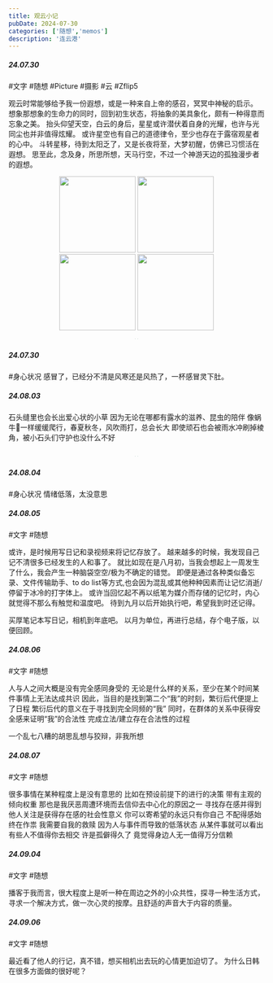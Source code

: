 ```yaml
---
title: 观云小记
pubDate: 2024-07-30
categories: ['随想','memos']
description: '连云港'
---
```

##### 24.07.30
\#文字 #随想
\#Picture #摄影 #云 #Zflip5

观云时常能够给予我一份遐想，或是一种来自上帝的感召，冥冥中神秘的启示。
想象那想象的生命力的同时，回到初生状态，将抽象的美具象化，颇有一种得意而忘象之美。
抬头仰望天空，白云的身后，星星或许潜伏着自身的光耀，也许与光同尘也并非值得炫耀。
或许星空也有自己的道德律令，至少也存在于露宿观星者的心中。
斗转星移，待到太阳乏了，又是长夜将至，大梦初醒，仿佛已习惯活在遐想。
思至此，念及身，所思所想，天马行空，不过一个神游天边的孤独漫步者的遐想。
<div style="text-align: center;">
<img src="https://12c3bda.webp.li/20240730_154031.jpg" style=width="200" height="150" />
<img src="https://12c3bda.webp.li/20240730_163157.jpg" style=width="200" height="150" />
</div>
<div style="text-align: center;">
<img src="https://12c3bda.webp.li/20240730_183936.jpg" style=width="200" height="150" />
<img src="https://12c3bda.webp.li/20240730_184533.jpg" style=width="200" height="150" />
</div>
<div style="text-align: center;">
<img src="https://12c3bda.webp.li/20240730_184609.jpg" style="zoom:8%;" />
<img src="https://12c3bda.webp.li/20240730_185339.jpg" style="zoom:8%;" />
</div>

##### 24.07.30
\#身心状况
感冒了，已经分不清是风寒还是风热了，一杯感冒灵下肚。

##### 24.08.03
石头缝里也会长出爱心状的小草
因为无论在哪都有露水的滋养、昆虫的陪伴
像蜗牛🐌一样缓缓爬行，春夏秋冬，风吹雨打，总会长大
即使顽石也会被雨水冲刷掉棱角，被小石头们守护也没什么不好
<div style="text-align: center;">
<img src="https://12c3bda.webp.li/20240803_061046.jpg" style="zoom:8%;" />
<img src="https://12c3bda.webp.li/20240803_063108.jpg" style="zoom:8%;" />
</div>

##### 24.08.04
\#身心状况 情绪低落，太没意思

##### 24.08.05
\#文字 #随想 

或许，是时候用写日记和录视频来将记忆存放了。
越来越多的时候，我发现自己记不清很多已经发生的人和事了。
就比如现在是八月初，当我会想起上一周发生了什么，我会产生一种脑袋空空/极为不确定的错觉。
即便是通过各种类似备忘录、文件传输助手、to do list等方式,也会因为混乱或其他种种因素而让记忆消逝/停留于冰冷的打字体上。
或许当回忆起不再以纸笔为媒介而存储的记忆时，内心就觉得不那么有触觉和温度吧。
待到九月以后开始执行吧，希望我到时还记得。

买厚笔记本写日记，相机到年底吧。
以月为单位，再进行总结，存个电子版，以便回顾。

##### 24.08.06
\#文字 #随想 

人与人之间大概是没有完全感同身受的
无论是什么样的关系，至少在某个时间某件事情上无法达成共识
因此，当目的是找到第二个“我”的时刻，繁衍后代便提上了日程
繁衍后代的意义在于寻找到完全同频的“我”
同时，在群体的关系中获得安全感来证明“我”的合法性
完成立法/建立存在合法性的过程

一个乱七八糟的胡思乱想与狡辩，非我所想

##### 24.08.07
\#文字 #随想 

很多事情在某种程度上是没有意思的
比如在预设前提下的进行的决策
带有主观的倾向权重
那也是我厌恶周遭环境而去信仰去中心化的原因之一
寻找存在感并得到他人关注是获得存在感的社会性意义
你可以寄希望的永远只有你自己
不配得感始终在作祟
我需要自我的救赎
因为人与事件而导致的低落状态
从某件事就可以看出
有些人不值得你去相交
许是孤僻得久了 竟觉得身边人无一值得万分信赖





##### 24.09.04
\#文字 #随想 

播客于我而言，很大程度上是听一种在周边之外的小众共性，探寻一种生活方式，寻求一个解决方式，做一次心灵的按摩。且舒适的声音大于内容的质量。

##### 24.09.06
\#文字 #随想 

最近看了他人的行记，真不错，想买相机出去玩的心情更加迫切了。
为什么日韩在很多方面做的很好呢？